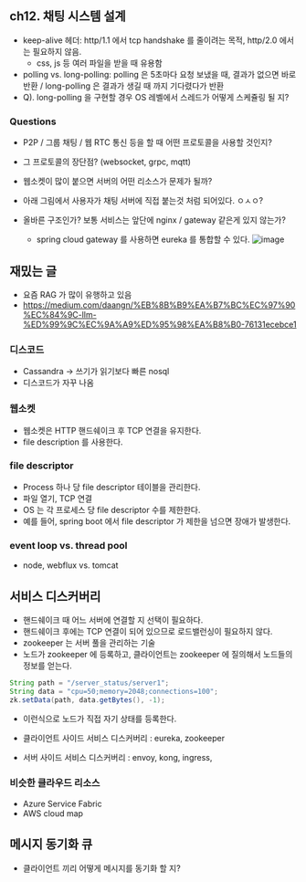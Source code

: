 ## ch12. 채팅 시스템 설계
- keep-alive 헤더: http/1.1 에서 tcp handshake 를 줄이려는 목적, http/2.0 에서는 필요하지 않음.
  - css, js 등 여러 파일을 받을 때 유용함
- polling vs. long-polling: polling 은 5초마다 요청 보냈을 때, 결과가 없으면 바로 반환 / long-polling 은 결과가 생길 때 까지 기다렸다가 반환
- Q). long-polling 을 구현할 경우 OS 레벨에서 스레드가 어떻게 스케쥴링 될 지?

### Questions
- P2P / 그룹 채팅 / 웹 RTC 통신 등을 할 때 어떤 프로토콜을 사용할 것인지?
- 그 프로토콜의 장단점? (websocket, grpc, mqtt)
- 웹소켓이 많이 붙으면 서버의 어떤 리소스가 문제가 될까?

- 아래 그림에서 사용자가 채팅 서버에 직접 붙는것 처럼 되어있다. ㅇㅅㅇ?
- 올바른 구조인가? 보통 서비스는 앞단에 nginx / gateway 같은게 있지 않는가?
  - spring cloud gateway 를 사용하면 eureka 를 통합할 수 있다.
![image](https://github.com/user-attachments/assets/041b8870-ed98-433d-b662-a3f98afdc22f)

## 재밌는 글
- 요즘 RAG 가 많이 유행하고 있음
- https://medium.com/daangn/%EB%8B%B9%EA%B7%BC%EC%97%90%EC%84%9C-llm-%ED%99%9C%EC%9A%A9%ED%95%98%EA%B8%B0-76131ecebce1

### 디스코드
- Cassandra -> 쓰기가 읽기보다 빠른 nosql
- 디스코드가 자꾸 나옴

### 웹소켓
- 웹소켓은 HTTP 핸드쉐이크 후 TCP 연결을 유지한다.
- file description 를 사용한다.

### file descriptor
- Process 하나 당 file descriptor 테이블을 관리한다.
- 파일 열기, TCP 연결
- OS 는 각 프로세스 당 file descriptor 수를 제한한다.
- 예를 들어, spring boot 에서 file descriptor 가 제한을 넘으면 장애가 발생한다.

### event loop vs. thread pool
- node, webflux vs. tomcat

## 서비스 디스커버리
- 핸드쉐이크 때 어느 서버에 연결할 지 선택이 필요하다.
- 핸드쉐이크 후에는 TCP 연결이 되어 있으므로 로드밸런싱이 필요하지 않다.
- zookeeper 는 서버 풀을 관리하는 기술
- 노드가 zookeeper 에 등록하고, 클라이언트는 zookeeper 에 질의해서 노드들의 정보를 얻는다.
```java
String path = "/server_status/server1";
String data = "cpu=50;memory=2048;connections=100";
zk.setData(path, data.getBytes(), -1);
```
- 이런식으로 노드가 직접 자기 상태를 등록한다.

- 클라이언트 사이드 서비스 디스커버리 : eureka, zookeeper
- 서버 사이드 서비스 디스커버리 : envoy, kong, ingress, 
 
### 비슷한 클라우드 리소스
- Azure Service Fabric
- AWS cloud map

## 메시지 동기화 큐
- 클라이언트 끼리 어떻게 메시지를 동기화 할 지?
